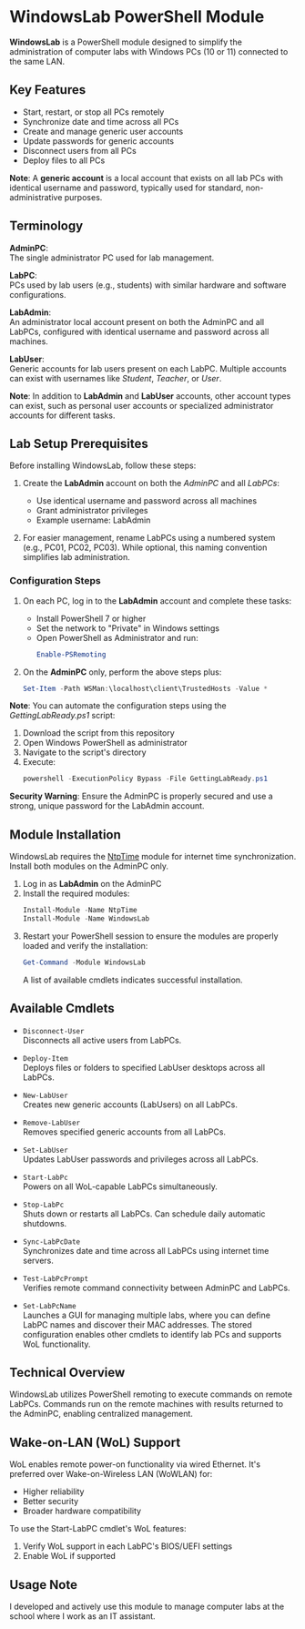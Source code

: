# WindowsLab PowerShell Module

**WindowsLab** is a PowerShell module designed to simplify the administration of computer labs with Windows PCs (10 or 11) connected to the same LAN.

## Key Features

- Start, restart, or stop all PCs remotely
- Synchronize date and time across all PCs
- Create and manage generic user accounts
- Update passwords for generic accounts
- Disconnect users from all PCs
- Deploy files to all PCs

**Note**: A **generic account** is a local account that exists on all lab PCs with identical username and password, typically used for standard, non-administrative purposes.

## Terminology

**AdminPC**:  
The single administrator PC used for lab management.

**LabPC**:  
PCs used by lab users (e.g., students) with similar hardware and software configurations.

**LabAdmin**:  
An administrator local account present on both the AdminPC and all LabPCs, configured with identical username and password across all machines.

**LabUser**:  
Generic accounts for lab users present on each LabPC. Multiple accounts can exist with usernames like *Student*, *Teacher*, or *User*.

**Note**: In addition to **LabAdmin** and **LabUser** accounts, other account types can exist, such as personal user accounts or specialized administrator accounts for different tasks.

## Lab Setup Prerequisites

Before installing WindowsLab, follow these steps:

1. Create the **LabAdmin** account on both the *AdminPC* and all *LabPCs*:
   - Use identical username and password across all machines
   - Grant administrator privileges
   - Example username: LabAdmin

2. For easier management, rename LabPCs using a numbered system (e.g., PC01, PC02, PC03). While optional, this naming convention simplifies lab administration.

### Configuration Steps

1. On each PC, log in to the **LabAdmin** account and complete these tasks:
   - Install PowerShell 7 or higher
   - Set the network to "Private" in Windows settings
   - Open PowerShell as Administrator and run:  
     ```powershell
     Enable-PSRemoting
     ```

2. On the **AdminPC** only, perform the above steps plus:
   ```powershell
   Set-Item -Path WSMan:\localhost\client\TrustedHosts -Value *
   ```

**Note**: You can automate the configuration steps using the *GettingLabReady.ps1* script:

1. Download the script from this repository
2. Open Windows PowerShell as administrator
3. Navigate to the script's directory
4. Execute:
   ```powershell
   powershell -ExecutionPolicy Bypass -File GettingLabReady.ps1
   ```

**Security Warning**: Ensure the AdminPC is properly secured and use a strong, unique password for the LabAdmin account.

## Module Installation

WindowsLab requires the [NtpTime](https://www.powershellgallery.com/packages/Ntptime) module for internet time synchronization. Install both modules on the AdminPC only.

1. Log in as **LabAdmin** on the AdminPC
2. Install the required modules:
   ```powershell
   Install-Module -Name NtpTime
   Install-Module -Name WindowsLab
   ```
3. Restart your PowerShell session to ensure the modules are properly loaded and verify the installation:
   ```powershell
   Get-Command -Module WindowsLab
   ```
   A list of available cmdlets indicates successful installation.

## Available Cmdlets

- `Disconnect-User`  
Disconnects all active users from LabPCs.

- `Deploy-Item`  
Deploys files or folders to specified LabUser desktops across all LabPCs.

- `New-LabUser`  
Creates new generic accounts (LabUsers) on all LabPCs.

- `Remove-LabUser`  
Removes specified generic accounts from all LabPCs.

- `Set-LabUser`  
Updates LabUser passwords and privileges across all LabPCs.

- `Start-LabPc`  
Powers on all WoL-capable LabPCs simultaneously.

- `Stop-LabPc`  
Shuts down or restarts all LabPCs. Can schedule daily automatic shutdowns.

- `Sync-LabPcDate`  
Synchronizes date and time across all LabPCs using internet time servers.

- `Test-LabPcPrompt`  
Verifies remote command connectivity between AdminPC and LabPCs.

- `Set-LabPcName`  
Launches a GUI for managing multiple labs, where you can define LabPC names and discover their MAC addresses. The stored configuration enables other cmdlets to identify lab PCs and supports WoL functionality.

## Technical Overview

WindowsLab utilizes PowerShell remoting to execute commands on remote LabPCs. Commands run on the remote machines with results returned to the AdminPC, enabling centralized management.

## Wake-on-LAN (WoL) Support

WoL enables remote power-on functionality via wired Ethernet. It's preferred over Wake-on-Wireless LAN (WoWLAN) for:
- Higher reliability
- Better security
- Broader hardware compatibility

To use the Start-LabPC cmdlet's WoL features:
1. Verify WoL support in each LabPC's BIOS/UEFI settings
2. Enable WoL if supported

## Usage Note

I developed and actively use this module to manage computer labs at the school where I work as an IT assistant.
